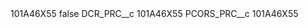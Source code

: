 <?xml version="1.0" encoding="UTF-8"?>
<CustomMetadata xmlns="http://soap.sforce.com/2006/04/metadata" xmlns:xsi="http://www.w3.org/2001/XMLSchema-instance" xmlns:xsd="http://www.w3.org/2001/XMLSchema">
    <label>101A46X55</label>
    <protected>false</protected>
    <values>
        <field>DCR_PRC__c</field>
        <value xsi:type="xsd:string">101A46X55</value>
    </values>
    <values>
        <field>PCORS_PRC__c</field>
        <value xsi:type="xsd:string">101A46X55</value>
    </values>
</CustomMetadata>

